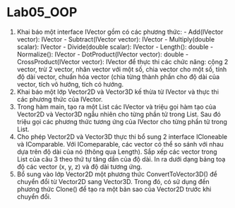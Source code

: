 # Lab05_OOP
1. Khai báo một interface IVector gồm có các phương thức:
        - Add(IVector vector): IVector
        - Subtract(IVector vector): IVector
        - Multiply(double scalar): IVector
        - Divide(double scalar): IVector
        - Length(): double
        - Normalize(): IVector
        - DotProduct(IVector vector): double
        - CrossProduct(IVector vector): IVector
để thực thi các chức năng: cộng 2 vector, trừ 2 vector, nhân vector với một số, chia vector cho một số, tính độ dài vector, chuẩn hóa vector (chia từng thành phần cho độ dài của vector, tích vô hướng, tích có hướng.
2. Khai báo một lớp Vector2D và Vector3D kế thừa từ IVector và thực thi các phương thức của IVector.
3. Trong hàm main, tạo ra một List các IVector và triệu gọi hàm tạo của Vector2D và Vector3D ngẫu nhiên cho từng phần tử trong List. Sau đó triệu gọi các phương thức tương ứng của IVector cho từng phần tử trong List.
4. Cho phép Vector2D và Vector3D thực thi bổ sung 2 interface ICloneable và IComparable. Với IComeparable, các vector có thể so sánh với nhau dựa trên độ dài của nó (thông qua Length). Sắp xếp các vector trong List của câu 3 theo thứ tự tăng dần của độ dài. In ra dưới dạng bảng toạ độ các vector (x, y, z) và độ dài tương ứng.
5. Bổ sung vào lớp Vector2D một phương thức ConvertToVector3D() để chuyển đổi từ Vector2D sang Vector3D. Trong đó, có sử dụng đến phương thức Clone() để tạo ra một bản sao của Vector2D trước khi chuyển đổi.
